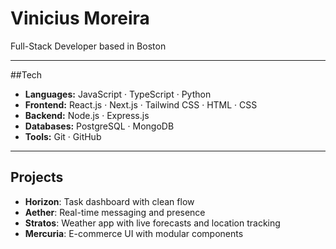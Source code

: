 # Vinicius Moreira

Full-Stack Developer based in Boston

---

##Tech

- **Languages:** JavaScript · TypeScript · Python  
- **Frontend:** React.js · Next.js · Tailwind CSS · HTML · CSS  
- **Backend:** Node.js · Express.js  
- **Databases:** PostgreSQL · MongoDB  
- **Tools:** Git · GitHub  

---

## Projects

- **Horizon**: Task dashboard with clean flow  
- **Aether**: Real-time messaging and presence  
- **Stratos**: Weather app with live forecasts and location tracking  
- **Mercuria**: E-commerce UI with modular components

